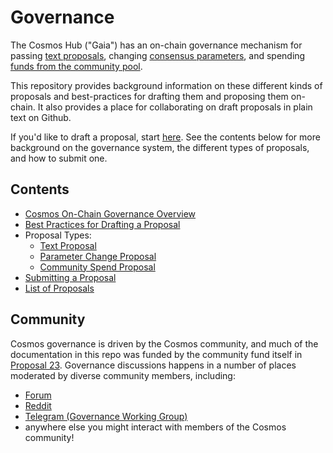 # Governance

The Cosmos Hub ("Gaia") has an on-chain governance mechanism for passing 
[text proposals](./text), 
changing [consensus parameters](./params-change), 
and spending [funds from the community pool](./community-pool-spend).

This repository provides background information on these different kinds of proposals
and best-practices for drafting them and proposing them on-chain. 
It also provides a place for collaborating on draft proposals in plain text on Github.

If you'd like to draft a proposal, start [here](./best_practices.md).
See the contents below for more background on the governance system,
the different types of proposals, and how to submit one.

## Contents

- [Cosmos On-Chain Governance Overview](./overview.md)
- [Best Practices for Drafting a Proposal](./best_practices.md)
- Proposal Types:
    - [Text Proposal](./text)
    - [Parameter Change Proposal](./params-change)
    - [Community Spend Proposal](./community-pool-spend)
- [Submitting a Proposal](./submitting.md)
- [List of Proposals](./proposals)

## Community

Cosmos governance is driven by the Cosmos community, and much of the documentation in
this repo was funded by the community fund itself in 
[Proposal 23](https://www.mintscan.io/cosmos/proposals/23). 
Governance discussions happens in a number of places moderated by diverse
community members, including:

- [Forum](http://forum.cosmos.network/)
- [Reddit](http://reddit.com/r/cosmosnetwork)
- [Telegram (Governance Working Group)](https://t.me/hubgov)
- anywhere else you might interact with members of the Cosmos community!
